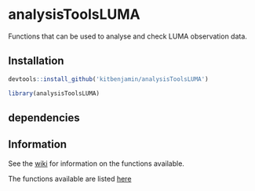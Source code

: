 # analysisToolsLUMA

Functions that can be used to analyse and check LUMA observation data.

## Installation


```r
devtools::install_github('kitbenjamin/analysisToolsLUMA') 

library(analysisToolsLUMA)
```
## dependencies

## Information

See the [wiki](https://github.com/kitbenjamin/analysisToolsLUMA/wiki) for information on the functions available.

The functions available are listed [here](https://github.com/kitbenjamin/analysisToolsLUMA/wiki/Functions)
